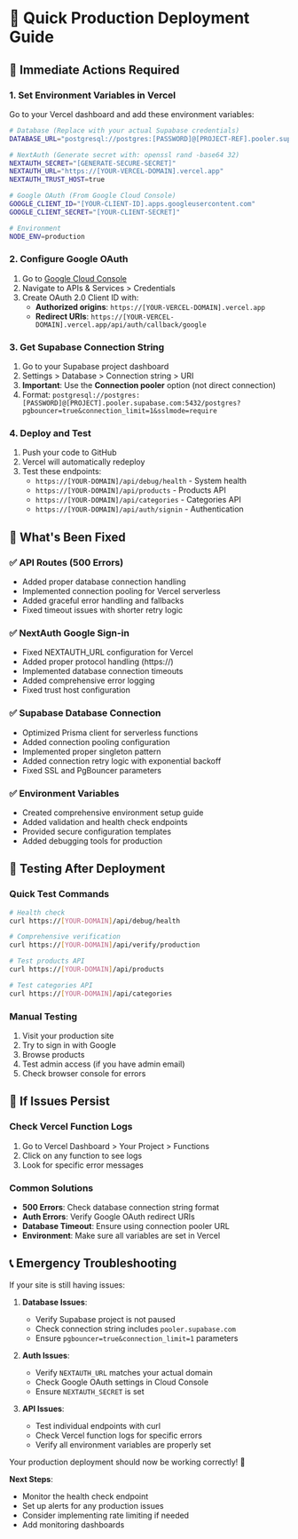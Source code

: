 # 🚀 Quick Production Deployment Guide

## 🎯 **Immediate Actions Required**

### **1. Set Environment Variables in Vercel**
Go to your Vercel dashboard and add these environment variables:

```bash
# Database (Replace with your actual Supabase credentials)
DATABASE_URL="postgresql://postgres:[PASSWORD]@[PROJECT-REF].pooler.supabase.com:5432/postgres?pgbouncer=true&connection_limit=1&sslmode=require"

# NextAuth (Generate secret with: openssl rand -base64 32)
NEXTAUTH_SECRET="[GENERATE-SECURE-SECRET]"
NEXTAUTH_URL="https://[YOUR-VERCEL-DOMAIN].vercel.app"
NEXTAUTH_TRUST_HOST=true

# Google OAuth (From Google Cloud Console)
GOOGLE_CLIENT_ID="[YOUR-CLIENT-ID].apps.googleusercontent.com"
GOOGLE_CLIENT_SECRET="[YOUR-CLIENT-SECRET]"

# Environment
NODE_ENV=production
```

### **2. Configure Google OAuth**
1. Go to [Google Cloud Console](https://console.cloud.google.com/)
2. Navigate to APIs & Services > Credentials
3. Create OAuth 2.0 Client ID with:
   - **Authorized origins**: `https://[YOUR-VERCEL-DOMAIN].vercel.app`
   - **Redirect URIs**: `https://[YOUR-VERCEL-DOMAIN].vercel.app/api/auth/callback/google`

### **3. Get Supabase Connection String**
1. Go to your Supabase project dashboard
2. Settings > Database > Connection string > URI
3. **Important**: Use the **Connection pooler** option (not direct connection)
4. Format: `postgresql://postgres:[PASSWORD]@[PROJECT].pooler.supabase.com:5432/postgres?pgbouncer=true&connection_limit=1&sslmode=require`

### **4. Deploy and Test**
1. Push your code to GitHub
2. Vercel will automatically redeploy
3. Test these endpoints:
   - `https://[YOUR-DOMAIN]/api/debug/health` - System health
   - `https://[YOUR-DOMAIN]/api/products` - Products API
   - `https://[YOUR-DOMAIN]/api/categories` - Categories API
   - `https://[YOUR-DOMAIN]/api/auth/signin` - Authentication

## 🔧 **What's Been Fixed**

### ✅ **API Routes (500 Errors)**
- Added proper database connection handling
- Implemented connection pooling for Vercel serverless
- Added graceful error handling and fallbacks
- Fixed timeout issues with shorter retry logic

### ✅ **NextAuth Google Sign-in**
- Fixed NEXTAUTH_URL configuration for Vercel
- Added proper protocol handling (https://)
- Implemented database connection timeouts
- Added comprehensive error logging
- Fixed trust host configuration

### ✅ **Supabase Database Connection**
- Optimized Prisma client for serverless functions
- Added connection pooling configuration
- Implemented proper singleton pattern
- Added connection retry logic with exponential backoff
- Fixed SSL and PgBouncer parameters

### ✅ **Environment Variables**
- Created comprehensive environment setup guide
- Added validation and health check endpoints
- Provided secure configuration templates
- Added debugging tools for production

## 🧪 **Testing After Deployment**

### **Quick Test Commands**
```bash
# Health check
curl https://[YOUR-DOMAIN]/api/debug/health

# Comprehensive verification
curl https://[YOUR-DOMAIN]/api/verify/production

# Test products API
curl https://[YOUR-DOMAIN]/api/products

# Test categories API
curl https://[YOUR-DOMAIN]/api/categories
```

### **Manual Testing**
1. Visit your production site
2. Try to sign in with Google
3. Browse products
4. Test admin access (if you have admin email)
5. Check browser console for errors

## 🐛 **If Issues Persist**

### **Check Vercel Function Logs**
1. Go to Vercel Dashboard > Your Project > Functions
2. Click on any function to see logs
3. Look for specific error messages

### **Common Solutions**
- **500 Errors**: Check database connection string format
- **Auth Errors**: Verify Google OAuth redirect URIs
- **Database Timeout**: Ensure using connection pooler URL
- **Environment**: Make sure all variables are set in Vercel

## 📞 **Emergency Troubleshooting**

If your site is still having issues:

1. **Database Issues**: 
   - Verify Supabase project is not paused
   - Check connection string includes `pooler.supabase.com`
   - Ensure `pgbouncer=true&connection_limit=1` parameters

2. **Auth Issues**:
   - Verify `NEXTAUTH_URL` matches your actual domain
   - Check Google OAuth settings in Cloud Console
   - Ensure `NEXTAUTH_SECRET` is set

3. **API Issues**:
   - Test individual endpoints with curl
   - Check Vercel function logs for specific errors
   - Verify all environment variables are properly set

Your production deployment should now be working correctly! 🎉

**Next Steps**: 
- Monitor the health check endpoint
- Set up alerts for any production issues
- Consider implementing rate limiting if needed
- Add monitoring dashboards
